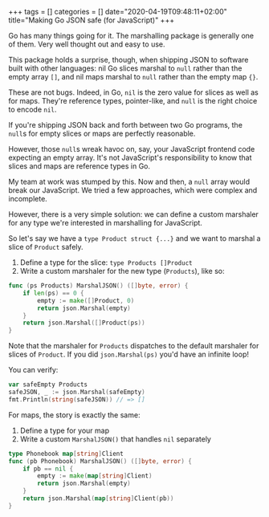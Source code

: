 +++
tags = []
categories = []
date="2020-04-19T09:48:11+02:00"
title="Making Go JSON safe (for JavaScript)"
+++

Go has many things going for it. The marshalling package is generally one of
them. Very well thought out and easy to use.

This package holds a surprise, though, when shipping JSON to software built with
other languages: nil Go slices marshal to `null` rather than the empty array
`[]`, and nil maps marshal to `null` rather than the empty map `{}`.

These are not bugs. Indeed, in Go, `nil` is the zero value for slices as well as
for maps. They're reference types, pointer-like, and `null` is the right choice
to encode `nil`.

If you're shipping JSON back and forth between two Go programs, the `null`s for
empty slices or maps are perfectly reasonable.

However, those `null`s wreak havoc on, say, your JavaScript frontend code
expecting an empty array. It's not JavaScript's responsibility to know that
slices and maps are reference types in Go.

My team at work was stumped by this. Now and then, a `null` array would break
our JavaScript. We tried a few approaches, which were complex and incomplete.

However, there is a very simple solution: we can define a custom marshaler for
any type we're interested in marshalling for JavaScript.

So let's say we have a `type Product struct {...}` and we want to marshal a
slice of `Product` safely.

1. Define a type for the slice: `type Products []Product`
1. Write a custom marshaler for the new type (`Products`), like so:

``` go
func (ps Products) MarshalJSON() ([]byte, error) {
    if len(ps) == 0 {
        empty := make([]Product, 0)
        return json.Marshal(empty)
    }
    return json.Marshal([]Product(ps))
}
```

Note that the marshaler for `Products` dispatches to the default marshaler for
slices of `Product`.  If you did `json.Marshal(ps)` you'd have an infinite loop!

You can verify:

``` go
var safeEmpty Products
safeJSON, _ := json.Marshal(safeEmpty)
fmt.Println(string(safeJSON)) // => []
```

For maps, the story is exactly the same:

1. Define a type for your map
1. Write a custom `MarshalJSON()` that handles `nil` separately

``` go
type Phonebook map[string]Client
func (pb Phonebook) MarshalJSON() ([]byte, error) {
    if pb == nil {
        empty := make(map[string]Client)
        return json.Marshal(empty)
    }
    return json.Marshal(map[string]Client(pb))
}
```
